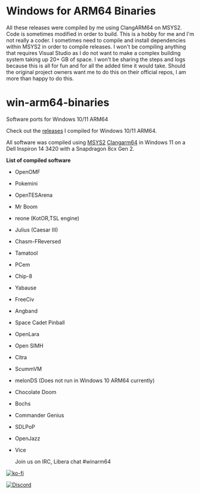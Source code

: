 # Windows for ARM64 Binaries

All these releases were compiled by me using ClangARM64 on MSYS2. Code is sometimes modified in order to build. This is a hobby for me and I'm not really a coder. I sometimes need to compile and install dependencies within MSYS2 in order to compile releases. I won't be compiling anything that requires Visual Studio as I do not want to make a complex building system taking up 20+ GB of space. I won't be sharing the steps and logs because this is all for fun and for all the added time it would take. Should the original project owners want me to do this on their official repos, I am more than happy to do this.

# win-arm64-binaries
Software ports for Windows 10/11 ARM64

Check out the [releases](https://github.com/mijk84/win-arm64-binaries/releases) I compiled for Windows 10/11 ARM64.

All software was compiled using [MSYS2](https://www.msys2.org/) [Clangarm64](https://github.com/msys2/MSYS2-packages/issues/1787#issuecomment-980837586) in Windows 11 on a Dell Inspiron 14 3420 with a Snapdragon 8cx Gen 2.


**List of compiled software**
- OpenOMF
- Pokemini
- OpenTESArena
- Mr Boom
- reone (KotOR,TSL engine)
- Julius (Caesar III)
- Chasm-FReversed
- Tamatool
- PCem
- Chip-8
- Yabause
- FreeCiv
- Angband
- Space Cadet Pinball
- OpenLara
- Open SIMH
- Citra
- ScummVM
- melonDS (Does not run in Windows 10 ARM64 currently)
- Chocolate Doom
- Bochs
- Commander Genius
- SDLPoP
- OpenJazz
- Vice

  Join us on IRC, Libera chat #winarm64

[![ko-fi](https://ko-fi.com/img/githubbutton_sm.svg)](https://ko-fi.com/I2I0D7IJT)

[![Discord](https://img.icons8.com/?size=100&id=qTvIdJB0Rlck&format=png&color=000000)](https://discord.gg/X8YS8dG8)

